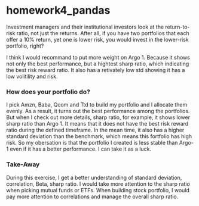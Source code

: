 # homework4_pandas


Investment managers and their institutional investors look at the return-to-risk ratio, not just the returns. After all, if you have two portfolios that each offer a 10% return, yet one is lower risk, you would invest in the lower-risk portfolio, right?

I think I would recommand to put more weight on Argo 1. Because it shows not only the best performance, but a hightest sharp ratio, which indicating the best risk reward ratio. It also has a retivately low std showing it has a low volitility and risk.


### How does your portfolio do?

I pick Amzn, Baba, Qcom and Ttd to build my portfolio and I allocate them evenly. As a result, it turns out the best performance among the portfolios. But when I check out more details, sharp ratio, for example, it shows lower sharp ratio than Argo 1. It means that it does not have the best risk reward ratio during the defined timeframe. In the mean time, it also has a higher standard deviation than the benchmark, which means this fortfolio has high risk. So my obersation is that the portfolio I created is less stable than Argo-1 even if it has a better performance. I can take it as a luck. 

### Take-Away
During this exercise, I get a better understanding of standard deviation, correlation, Beta, sharp ratio. I would take more attention to the sharp ratio when picking mutual funds or ETFs. When building stock portfolio, I would pay more attention to correlations and manage the overall sharp ratio.
